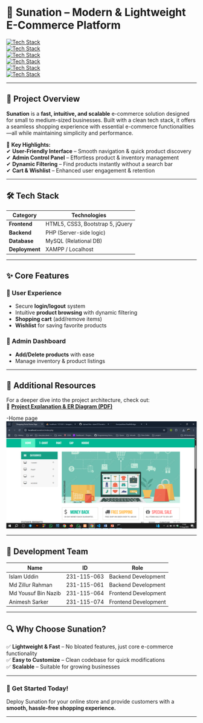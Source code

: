 # 🚀 **Sunation – Modern & Lightweight E-Commerce Platform**  

[![Tech Stack](https://img.shields.io/badge/HTML5-E34F26?style=for-the-badge&logo=html5&logoColor=white)](https://developer.mozilla.org/en-US/docs/Web/HTML)  
[![Tech Stack](https://img.shields.io/badge/CSS3-1572B6?style=for-the-badge&logo=css3&logoColor=white)](https://developer.mozilla.org/en-US/docs/Web/CSS)  
[![Tech Stack](https://img.shields.io/badge/Bootstrap-563D7C?style=for-the-badge&logo=bootstrap&logoColor=white)](https://getbootstrap.com/)  
[![Tech Stack](https://img.shields.io/badge/jQuery-0769AD?style=for-the-badge&logo=jquery&logoColor=white)](https://jquery.com/)  
[![Tech Stack](https://img.shields.io/badge/PHP-777BB4?style=for-the-badge&logo=php&logoColor=white)](https://www.php.net/)  
[![Tech Stack](https://img.shields.io/badge/MySQL-4479A1?style=for-the-badge&logo=mysql&logoColor=white)](https://www.mysql.com/)  

---

## 📌 **Project Overview**  
**Sunation** is a **fast, intuitive, and scalable** e-commerce solution designed for small to medium-sized businesses. Built with a clean tech stack, it offers a seamless shopping experience with essential e-commerce functionalities—all while maintaining simplicity and performance.  

🔹 **Key Highlights:**  
✔ **User-Friendly Interface** – Smooth navigation & quick product discovery  
✔ **Admin Control Panel** – Effortless product & inventory management  
✔ **Dynamic Filtering** – Find products instantly without a search bar  
✔ **Cart & Wishlist** – Enhanced user engagement & retention  

---

## 🛠 **Tech Stack**  

| **Category**       | **Technologies**                          |
|--------------------|------------------------------------------|
| **Frontend**       | HTML5, CSS3, Bootstrap 5, jQuery         |
| **Backend**        | PHP (Server-side logic)                  |
| **Database**       | MySQL (Relational DB)                    |
| **Deployment**     | XAMPP / Localhost                        |

---

## ✨ **Core Features**  

### **👤 User Experience**  
- Secure **login/logout** system  
- Intuitive **product browsing** with dynamic filtering  
- **Shopping cart** (add/remove items)  
- **Wishlist** for saving favorite products  

### **🛒 Admin Dashboard**  
- **Add/Delete products** with ease  
- Manage inventory & product listings  

---

## 📂 **Additional Resources**  
For a deeper dive into the project architecture, check out:  
📄 **[Project Explanation & ER Diagram (PDF)](https://drive.google.com/drive/folders/152CBpImYFzG8v9kQ5IA8VBzU32pjvXp4)**  


-Home page
![image.alt](https://github.com/islam37/Sunation-server/blob/b1e6880f16c5b8d48ffcd5ea2ecffeb9ad1788e1/Screenshot%20(708).png)

---

## 👥 **Development Team**  

| **Name**              | **ID**         | **Role**               |
|-----------------------|---------------|-----------------------|
| Islam Uddin           | 231-115-063   | Backend Development   |
| Md Zillur Rahman      | 231-115-061   | Backend Development   |
| Md Yousuf Bin Nazib   | 231-115-064   | Frontend Development  |
| Animesh Sarker        | 231-115-074   | Frontend Development  |

---

## 🔍 **Why Choose Sunation?**  
✅ **Lightweight & Fast** – No bloated features, just core e-commerce functionality  
✅ **Easy to Customize** – Clean codebase for quick modifications  
✅ **Scalable** – Suitable for growing businesses  

---

### 🌟 **Get Started Today!**  
Deploy Sunation for your online store and provide customers with a **smooth, hassle-free shopping experience.**  

---
